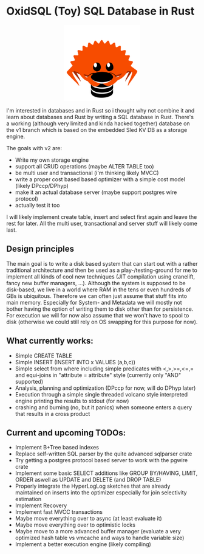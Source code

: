 # OxidSQL (Toy) SQL Database in Rust

<p align="center">
    <img src="logo/logo.png" alt="OxidSQL (Toy) SQL Database in Rust" width=200></img>
</p>

I'm interested in databases and in Rust so i thought why not combine it and learn about 
databases and Rust by writing a SQL database in Rust. There's a working (although very limited
and kinda hacked together) database on the v1 branch which is based on the embedded 
Sled KV DB as a storage engine.

The goals with v2 are:
- Write my own storage engine
- support all CRUD operations (maybe ALTER TABLE too)
- be multi user and transactional (i'm thinking likely MVCC)
- write a proper cost based based optimizer with a simple cost model (likely DPccp/DPhyp)
- make it an actual database server (maybe support postgres wire protocol)
- actually test it too

I will likely implement create table, insert and select first again and leave the rest for
later. All the multi user, transactional and server stuff will likely come last.

## Design principles
The main goal is to write a disk based system that can start out with a rather traditional 
architecture and then be used as a play-/testing-ground for me to implement all kinds of
cool new techniques (JIT compilation using cranelift, fancy new buffer managers, ...). 
Although the system is supposed to be disk-based, we live in a world
where RAM in the tens or even hundreds of GBs is ubiquitous. Therefore we can often just
assume that stuff fits into main memory. Especially for System- and Metadata we will mostly
not bother having the option of writing them to disk other than for persistence. For execution
we will for now also assume that we won't have to spool to disk (otherwise we could still rely
on OS swapping for this purpose for now).

## What currently works:
 - Simple CREATE TABLE
 - Simple INSERT (INSERT INTO x VALUES (a,b,c))
 - Simple select from where including simple predicates with <,>,>=,<=,= and 
     equi-joins in "attribute = attribute" style (currently only "AND" supported)
 - Analysis, planning and optimization (DPccp for now, will do DPhyp later)
 - Execution through a simple single threaded 
    volcano style interpreted engine printing the results to stdout (for now)
 - crashing and burning (no, but it panics) when someone enters a query that results in a cross product

## Current and upcoming TODOs:
 - Implement B+Tree based indexes
 - Replace self-written SQL parser by the quite advanced sqlparser crate
 - Try getting a postgres protocol based server to work with the pgwire crate
 - Implement some basic SELECT additions like GROUP BY/HAVING, LIMIT, ORDER aswell as UPDATE and DELETE (and DROP TABLE)
 - Properly integrate the HyperLogLog sketches that are already maintained on inserts into the optimizer especially for join selectivity estimation
 - Implement Recovery
 - Implement fast MVCC transactions
 - Maybe move everything over to async (at least evaluate it)
 - Maybe move everything over to optimistic locks
 - Maybe move to a more advanced buffer manager (evaluate a very optimized hash table vs vmcache and ways to handle variable size)
 - Implement a better execution engine (likely compiling)
